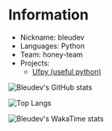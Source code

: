 # Information
- Nickname: bleudev
- Languages: Python
- Team: honey-team
- Projects:
  - [Ufpy (useful python)](https://github.com/honey-team/ufpy)

![Bleudev's GitHub stats](https://github-readme-stats.vercel.app/api?username=bleudev&show_icons=true&theme=transparent)

![Top Langs](https://github-readme-stats.vercel.app/api/top-langs/?username=bleudev&layout=compact&theme=transparent)

![Bleudev's WakaTime stats](https://github-readme-stats.vercel.app/api/wakatime?username=bleudev&layout=compact&theme=transparent)
